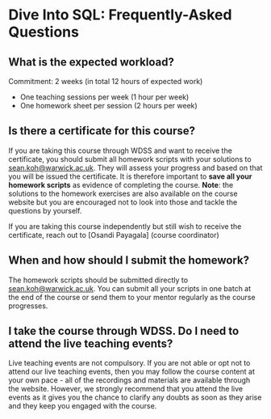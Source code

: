 # Dive Into SQL: Frequently-Asked Questions

## What is the expected workload?
Commitment: 2 weeks (in total 12 hours of expected work)
 - One teaching sessions per week (1 hour per week)
 - One homework sheet per session (2 hours per week)

## Is there a certificate for this course?
If you are taking this course through WDSS and want to receive the certificate, you should submit all homework scripts with your solutions to [sean.koh@warwick.ac.uk](mailto:sean.koh@warwick.ac.uk). They will assess your progress and based on that you will be issued the certificate. It is therefore important to **save all your homework scripts** as evidence of completing the course. **Note**: the solutions to the homework exercises are also available on the course website but you are encouraged not to look into those and tackle the questions by yourself.

If you are taking this course independently but still wish to receive the certificate, reach out to [Osandi Payagala] (course coordinator)

## When and how should I submit the homework?
The homework scripts should be submitted directly to [sean.koh@warwick.ac.uk](mailto:sean.koh@warwick.ac.uk). You can submit all your scripts in one batch at the end of the course or send them to your mentor regularly as the course progresses.

## I take the course through WDSS. Do I need to attend the live teaching events?
Live teaching events are not compulsory. If you are not able or opt not to attend our live teaching events, then you may follow the course content at your own pace - all of the recordings and materials are available through the website. However, we strongly recommend that you attend the live events as it gives you the chance to clarify any doubts as soon as they arise and they keep you engaged with the course.
